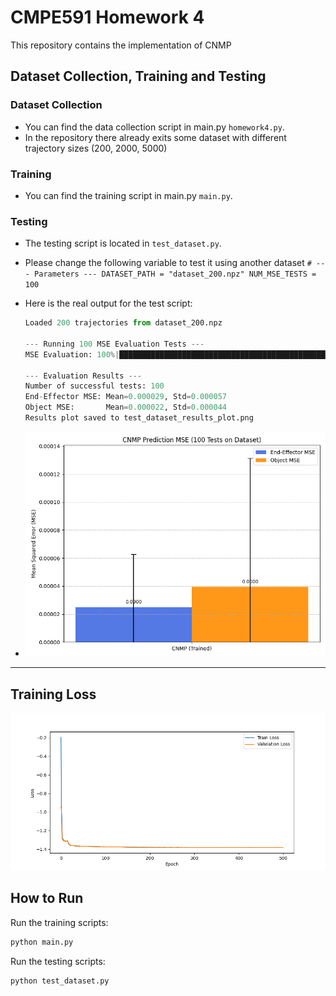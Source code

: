 # CMPE591 Homework 4

This repository contains the implementation of CNMP


## Dataset Collection, Training and Testing

### Dataset Collection
  - You can find the data collection script in main.py `homework4.py`.
  - In the repository there already exits some dataset with different trajectory sizes (200, 2000, 5000)
    
### Training
  - You can find the training script in main.py `main.py`.

### Testing
  - The testing script is located in `test_dataset.py`.
  - Please change the following variable to test it using another dataset
    `# --- Parameters ---
    DATASET_PATH = "dataset_200.npz"
    NUM_MSE_TESTS = 100
    `

  - Here is the real output for the test script:
    ```python
    Loaded 200 trajectories from dataset_200.npz
    
    --- Running 100 MSE Evaluation Tests ---
    MSE Evaluation: 100%|█████████████████████████████████████████████████████████████████████████| 100/100 [00:00<00:00, 5467.17it/s]
    
    --- Evaluation Results ---
    Number of successful tests: 100
    End-Effector MSE: Mean=0.000029, Std=0.000057
    Object MSE:       Mean=0.000022, Std=0.000044
    Results plot saved to test_dataset_results_plot.png
    ```
  - ![Test Bar Plot](https://github.com/DenizBilgeAkkoc/cmpe591_hw4/blob/main/test_dataset_results_plot.png)

---

## Training Loss

![Training Loss](https://github.com/DenizBilgeAkkoc/cmpe591_hw4/blob/main/training_loss.png)


## How to Run

 Run the training scripts:
   ```bash
   python main.py
   ```

Run the testing scripts:
   ```bash
   python test_dataset.py
   ```

